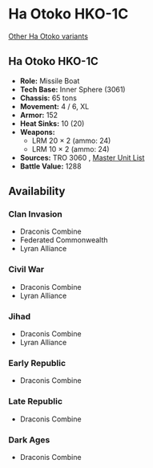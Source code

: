# Ha Otoko HKO-1C 

[Other Ha Otoko variants](../ha_otoko.md) 

## Ha Otoko HKO-1C 

- **Role:** Missile Boat 
- **Tech Base:** Inner Sphere (3061) 
- **Chassis:** 65 tons 
- **Movement:** 4 / 6, XL 
- **Armor:** 152 
- **Heat Sinks:** 10 (20) 
- **Weapons:** 
  - LRM 20 × 2 (ammo: 24) 
  - LRM 10 × 2 (ammo: 24) 
- **Sources:** TRO 3060 , [Master Unit List](http://masterunitlist.info/Unit/Details/1357/ha-otoko-hko-1c) 
- **Battle Value:** 1288 

## Availability 

### Clan Invasion 

- Draconis Combine 
- Federated Commonwealth 
- Lyran Alliance 

### Civil War 

- Draconis Combine 
- Lyran Alliance 

### Jihad 

- Draconis Combine 
- Lyran Alliance 

### Early Republic 

- Draconis Combine 

### Late Republic 

- Draconis Combine 

### Dark Ages 

- Draconis Combine 

